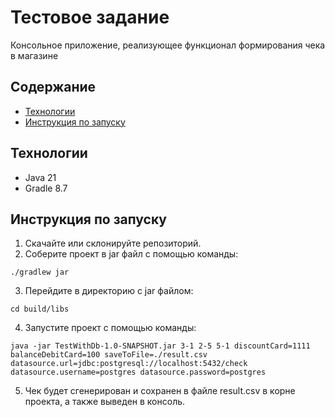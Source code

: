 # Тестовое задание
Консольное приложение, реализующее функционал формирования чека в магазине
## Содержание 
- [Технологии](#технологии)
- [Инструкция по запуску](#инструкция-по-запуску)
## Технологии
- Java 21
- Gradle 8.7
## Инструкция по запуску
1. Скачайте или склонируйте репозиторий.
2. Соберите проект в jar файл c помощью команды:
```
./gradlew jar
```
3. Перейдите в директорию с jar файлом:
```
cd build/libs
```
4. Запустите проект с помощью команды:
```
java -jar TestWithDb-1.0-SNAPSHOT.jar 3-1 2-5 5-1 discountCard=1111 balanceDebitCard=100 saveToFile=./result.csv datasource.url=jdbc:postgresql://localhost:5432/check datasource.username=postgres datasource.password=postgres
```
5. Чек будет сгенерирован и сохранен в файле result.csv в корне проекта, а также выведен в консоль.
